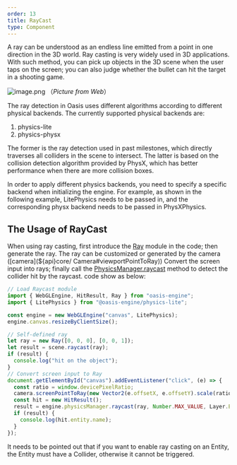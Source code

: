 ```yaml
---
order: 13
title: RayCast
type: Component
---
```


A ray can be understood as an endless line emitted from a point in one direction in the 3D world. Ray casting is very
widely used in 3D applications. With such method, you can pick up objects in the 3D scene when the user taps on the
screen; you can also judge whether the bullet can hit the target in a shooting game.

![image.png](https://gw.alipayobjects.com/mdn/rms_d27172/afts/img/A*sr_IRYSLugMAAAAAAAAAAAAAARQnAQ) （_Picture from Web_）

The ray detection in Oasis uses different algorithms according to different physical backends. The currently supported
physical backends are:

1. physics-lite
2. physics-physx

The former is the ray detection used in past milestones, which directly traverses all colliders in the scene to
intersect. The latter is based on the collision detection algorithm provided by PhysX, which has better performance when
there are more collision boxes.

In order to apply different physics backends, you need to specify a specific backend when initializing the engine. For
example, as shown in the following example, LitePhysics needs to be passed in, and the corresponding physx backend needs
to be passed in PhysXPhysics.

## The Usage of RayCast

When using ray casting, first introduce the [Ray](${api}math/Ray) module in the code; then generate the ray. The ray can
be customized or generated by the camera ([camera](${api}core/ Camera#viewportPointToRay)) Convert the screen input into
rays; finally call the [PhysicsManager.raycast](${api}core/PhysicsManager#raycast) method to detect the collider hit by
the raycast. code show as below:

```typescript
// Load Raycast module
import { WebGLEngine, HitResult, Ray } from "oasis-engine";
import { LitePhysics } from "@oasis-engine/physics-lite";

const engine = new WebGLEngine("canvas", LitePhysics);
engine.canvas.resizeByClientSize();

// Self-defined ray
let ray = new Ray([0, 0, 0], [0, 0, 1]);
let result = scene.raycast(ray);
if (result) {
  console.log("hit on the object");
}
// Convert screen input to Ray
document.getElementById("canvas").addEventListener("click", (e) => {
  const ratio = window.devicePixelRatio;
  camera.screenPointToRay(new Vector2(e.offsetX, e.offsetY).scale(ratio), ray);
  const hit = new HitResult();
  result = engine.physicsManager.raycast(ray, Number.MAX_VALUE, Layer.Everything, hit);
  if (result) {
    console.log(hit.entity.name);
  }
});
```

It needs to be pointed out that if you want to enable ray casting on an Entity, the Entity must have a Collider,
otherwise it cannot be triggered.
